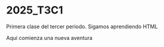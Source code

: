 # 2025_T3C1
Primera clase del tercer periodo. Sigamos aprendiendo HTML

Aqui comienza una nueva aventura
